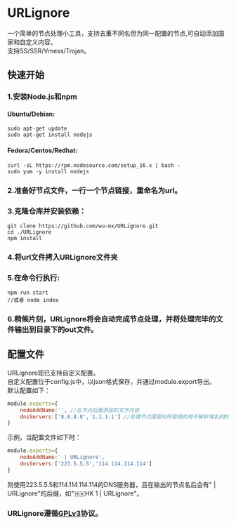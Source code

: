 # URLignore
一个简单的节点处理小工具，支持去重不同名但为同一配置的节点,可自动添加国家和自定义内容。<br>
支持SS/SSR/Vmess/Trojan。

## 快速开始
### 1.安装Node.js和npm
#### Ubuntu/Debian:
```shell
sudo apt-get update
sudo apt-get install nodejs
```

#### Fedora/Centos/Redhat:
```shell
curl -sL https://rpm.nodesource.com/setup_16.x | bash -
sudo yum -y install nodejs
```

### 2.准备好节点文件，一行一个节点链接，重命名为url。<br>

### 3.克隆仓库并安装依赖：
````shell
git clone https://github.com/wu-mx/URLignore.git
cd ./URLignore
npm install
````

### 4.将url文件拷入URLignore文件夹<br>
### 5.在命令行执行:
```shell
npm run start
//或者 node index
```
### 6.稍候片刻，URLignore将会自动完成节点处理，并将处理完毕的文件输出到目录下的out文件。

## 配置文件
URLignore现已支持自定义配置。<br>
自定义配置位于config.js中，以json格式保存，并通过module.export导出。<br>
默认配置如下：
```javascript
module.exports={
    nodeAddName:'', //在节点后面添加的文字内容
    dnsServers:['8.8.8.8','1.1.1.1'] //处理节点国家时所使用的用于解析域名的DNS服务器，以数组格式保存。非必要无需修改。
}
```
示例，当配置文件如下时：
```javascript
module.exports={
    nodeAddName:' | URLignore',
    dnsServers:['223.5.5.5','114.114.114.114']
}
```
则使用223.5.5.5和114.114.114.114的DNS服务器，且在输出的节点名后会有" | URLignore"的后缀，如"🇭🇰HK 1 | URLignore"。

### URLignore遵循[GPLv3](./LICENSE)协议。
